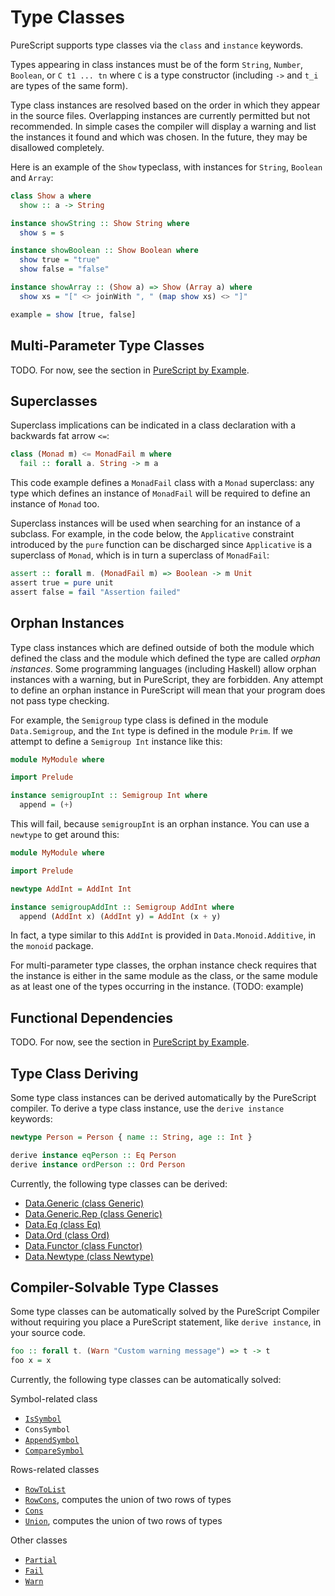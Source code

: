 # Type Classes

PureScript supports type classes via the `class` and `instance` keywords.

Types appearing in class instances must be of the form `String`, `Number`, `Boolean`, or `C t1 ... tn` where `C` is a type constructor (including `->` and `t_i` are types of the same form).

Type class instances are resolved based on the order in which they appear in the source files. Overlapping instances are currently permitted but not recommended. In simple cases the compiler will display a warning and list the instances it found and which was chosen. In the future, they may be disallowed completely.

Here is an example of the `Show` typeclass, with instances for `String`, `Boolean` and `Array`:

```purescript
class Show a where
  show :: a -> String

instance showString :: Show String where
  show s = s

instance showBoolean :: Show Boolean where
  show true = "true"
  show false = "false"

instance showArray :: (Show a) => Show (Array a) where
  show xs = "[" <> joinWith ", " (map show xs) <> "]"

example = show [true, false]
```

## Multi-Parameter Type Classes

TODO. For now, see the section in [PureScript by Example](https://leanpub.com/purescript/read#leanpub-auto-multi-parameter-type-classes).

## Superclasses

Superclass implications can be indicated in a class declaration with a backwards fat arrow `<=`:

```purescript
class (Monad m) <= MonadFail m where
  fail :: forall a. String -> m a
```

This code example defines a `MonadFail` class with a `Monad` superclass: any type which defines an instance of `MonadFail` will be required to define an instance of `Monad` too.

Superclass instances will be used when searching for an instance of a subclass. For example, in the code below, the `Applicative` constraint introduced by the `pure` function can be discharged since `Applicative` is a superclass of `Monad`, which is in turn a superclass of `MonadFail`:

```purescript
assert :: forall m. (MonadFail m) => Boolean -> m Unit
assert true = pure unit
assert false = fail "Assertion failed"
```

## Orphan Instances

Type class instances which are defined outside of both the module which defined the class and the module which defined the type are called *orphan instances*. Some programming languages (including Haskell) allow orphan instances with a warning, but in PureScript, they are forbidden. Any attempt to define an orphan instance in PureScript will mean that your program does not pass type checking.

For example, the `Semigroup` type class is defined in the module `Data.Semigroup`, and the `Int` type is defined in the module `Prim`. If we attempt to define a `Semigroup Int` instance like this:

```purescript
module MyModule where

import Prelude

instance semigroupInt :: Semigroup Int where
  append = (+)
```

This will fail, because `semigroupInt` is an orphan instance. You can use a `newtype` to get around this:

```purescript
module MyModule where

import Prelude

newtype AddInt = AddInt Int

instance semigroupAddInt :: Semigroup AddInt where
  append (AddInt x) (AddInt y) = AddInt (x + y)
```

In fact, a type similar to this `AddInt` is provided in `Data.Monoid.Additive`, in the `monoid` package.

For multi-parameter type classes, the orphan instance check requires that the instance is either in the same module as the class, or the same module as at least one of the types occurring in the instance. (TODO: example)

## Functional Dependencies

TODO. For now, see the section in [PureScript by Example](https://leanpub.com/purescript/read#leanpub-auto-functional-dependencies).

## Type Class Deriving

Some type class instances can be derived automatically by the PureScript compiler. To derive a type class instance, use the `derive instance` keywords:

```purescript
newtype Person = Person { name :: String, age :: Int }

derive instance eqPerson :: Eq Person
derive instance ordPerson :: Ord Person
```
Currently, the following type classes can be derived:

- [Data.Generic (class Generic)](https://pursuit.purescript.org/packages/purescript-generics/3.3.0/docs/Data.Generic#t:Generic)
- [Data.Generic.Rep (class Generic)](https://pursuit.purescript.org/packages/purescript-generics-rep/4.1.0/docs/Data.Generic.Rep#t:Generic)
- [Data.Eq (class Eq)](https://pursuit.purescript.org/packages/purescript-prelude/2.4.0/docs/Data.Eq#t:Eq)
- [Data.Ord (class Ord)](https://pursuit.purescript.org/packages/purescript-prelude/2.4.0/docs/Data.Ord#t:Ord)
- [Data.Functor (class Functor)](https://pursuit.purescript.org/packages/purescript-prelude/2.4.0/docs/Data.Functor#t:Functor)
- [Data.Newtype (class Newtype)](https://pursuit.purescript.org/packages/purescript-newtype/1.3.0/docs/Data.Newtype#t:Newtype)

## Compiler-Solvable Type Classes

Some type classes can be automatically solved by the PureScript Compiler without requiring you place a PureScript statement, like `derive instance`, in your source code.

``` purescript
foo :: forall t. (Warn "Custom warning message") => t -> t
foo x = x
```

Currently, the following type classes can be automatically solved:

Symbol-related class

- [`IsSymbol`](https://pursuit.purescript.org/packages/purescript-symbols/3.0.0/docs/Data.Symbol#t:IsSymbol)
- `ConsSymbol`
- [`AppendSymbol`](https://pursuit.purescript.org/packages/purescript-typelevel-prelude/2.5.0/docs/Type.Data.Symbol#t:AppendSymbol)
- [`CompareSymbol`](https://pursuit.purescript.org/packages/purescript-typelevel-prelude/2.5.0/docs/Type.Data.Symbol#t:CompareSymbol)

Rows-related classes

- [`RowToList`](https://pursuit.purescript.org/packages/purescript-typelevel-prelude/2.5.0/docs/Type.Row#t:RowToList)
- [`RowCons`](https://pursuit.purescript.org/builtins/docs/Prim#t:RowCons), computes the union of two rows of types
- [`Cons`](https://pursuit.purescript.org/packages/purescript-typelevel-prelude/2.5.0/docs/Type.Row#t:Cons)
- [`Union`](https://pursuit.purescript.org/builtins/docs/Prim#t:Union), computes the union of two rows of types

Other classes

- [`Partial`](https://pursuit.purescript.org/builtins/docs/Prim#t:Partial)
- [`Fail`](https://pursuit.purescript.org/builtins/docs/Prim#t:Fail)
- [`Warn`](https://pursuit.purescript.org/builtins/docs/Prim#t:Warn)
